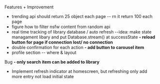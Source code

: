 Features + Improvement
- trending api should return 25 object each page -- rn it return 100 each page
- figure how to filter nsfw content from random api
- real time tracking of library database / auto refresh --idea: make state managament libary and put Database.stream() at successState
**- reload button for page if connection lost/ no connection**
- double confirmation for each action
**- add button to carousel item**
- profile section -- where & layout

Bug
**- only search item can be added to library**
- Implement refresh indicator at homescreen, but refreshing only add more entry not load initial state